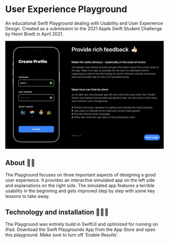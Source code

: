 # User Experience Playground
An educational Swift Playground dealing with Usability and User Experience Design. Created as a submission to the 2021 Apple Swift Student Challenge by Henri Bredt in April 2021.


![](Ressources/demo1.jpg)

## About ✌🏻
The Playground focuses on three important aspects of designing a good user experience. It provides an interactive simulated app on the left side and explanations on the right side. The simulated app features a terrible usability in the beginning and gets improved step by step with some key lessons to take away.

## Technology and installation 👨🏼‍💻
The Playground was entirely build in SwiftUI and optimized for running on iPad. Download the Swift Playgrounds App from the App Store and open this playground. Make sure to turn off 'Enable Results'.
